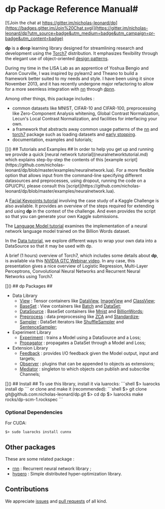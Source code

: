 # dp Package Reference Manual#

[![Join the chat at https://gitter.im/nicholas-leonard/dp](https://badges.gitter.im/Join%20Chat.svg)](https://gitter.im/nicholas-leonard/dp?utm_source=badge&utm_medium=badge&utm_campaign=pr-badge&utm_content=badge)

__dp__ is a <b>d</b>ee<b>p</b> learning library designed for streamlining 
research and development using the [Torch7](http://torch.ch) distribution. 
It emphasizes flexibility through the elegant use of object-oriented 
[design patterns](http://en.wikipedia.org/wiki/Design_Patterns).

During my time in the LISA Lab as an apprentice of Yoshua Bengio and Aaron Courville,
I was inspired by pylearn2 and Theano to build a framework better suited to 
my needs and style. I have been using it since November 2013, and it has 
recently undergone major refactoring to allow for a more seemless integration 
with [nn](https://github.com/torch/nn/blob/master/README.md) through 
[dpnn](https://github.com/nicholas-leonard/dpnn/blob/master/README.md).

Among other things, this package includes : 

  * common datasets like MNIST, CIFAR-10 and CIFAR-100, preprocessing like Zero-Component Analysis whitening, Global Contrast Normalization, Lecun's Local Contrast Normalization, and facilities for interfacing your own.
  * a framework that abstracts away common usage patterns of the [nn](https://github.com/torch/nn/blob/master/README.md) and [torch7](https://github.com/torch/torch7/blob/master/README.md) package such as loading datasets and [early stopping](http://en.wikipedia.org/wiki/Early_stopping). 
  * documentation, examples and tutorials;
  
<a name="dp.tutorials"/>
[]()
## Tutorials and Examples ##
In order to help you get up and running we provide a quick [neural network tutorial](neuralnetworktutorial.md) which explains step-by-step the contents of this [example script](https://github.com/nicholas-leonard/dp/blob/master/examples/neuralnetwork.lua). For a more flexible option that allows input from the command-line specifying different datasources and preprocesses, using dropout, running the code on a GPU/CPU, please consult this [script](https://github.com/nicholas-leonard/dp/blob/master/examples/neuralnetwork.lua).

A [Facial Keypoints tutorial](facialkeypointstutorial.md) involving the case study of a Kaggle Challenge is also available. It provides an overview of the steps required for extending and using  __dp__ in the context of the challenge. And even provides the script so that you can generate your own Kaggle submissions.

The [Language Model tutorial](languagemodeltutorial.md) examines the implementation of a neural network language model trained on the Billion Words dataset.

In the [Data tutorial](datatutorial.md), we explore different ways to wrap your own data into a DataSource so that it may be used with dp.

A brief (1 hours) overview of Torch7, which includes some details about __dp__, is available via this [NVIDIA GTC Webinar video](http://on-demand.gputechconf.com/gtc/2015/webinar/torch7-applied-deep-learning-for-vision-natural-language.mp4). In any case, this presentation gives a nice overview of Logistic Regression, Multi-Layer Perceptrons, Convolutional Neural Networks and Recurrent Neural Networks using Torch7.

<a name="dp.packages"/>
[]()
## dp Packages ##
	
  * Data Library
    * [View](view.md) : Tensor containers like [DataView](view.md#dp.DataView), [ImageView](view.md#dp.ImageView) and [ClassView](view.md#dp.ClassView);
    * [BaseSet](data.md#dp.BaseSet) : View containers like [Batch](data.md#dp.Batch) and [DataSet](data.md#dp.DataSet);
    * [DataSource](data.md#dp.DataSource) : BaseSet containers like [Mnist](data.md#dp.Mnist) and [BillionWords](data.md#dp.BillionWords);
    * [Preprocess](preprocess.md) : data preprocessing like [ZCA](preprocess.md#dp.ZCA) and [Standardize](preprocess.md#dp.Standardize);
    * [Sampler](data.md#dp.Sampler) : DataSet iterators like [ShuffleSampler](data.md#dp.ShuffleSampler) and [SentenceSampler](data.md#dp.SentenceSampler);
  * Experiment Library
    * [Experiment](experiment.md) : trains a Model using a DataSource and a Loss;
    * [Propagator](propagator.md) : propagates a DataSet through a Model and Loss;
  * Extension Library
    * [Feedback](feedback.md) : provides I/O feedback given the Model output, input and targets;
    * [Observer](observer.md) : plugins that can be appended to objects as extensions;
    * [Mediator](mediator.md) : singleton to which objects can publish and subscribe Channels;


<a name="dp.install"/>
[]()
## Install ##
To use this library, install it via luarocks:
```shell
$> luarocks install dp
```
or clone and make it (recommended):
```shell
$> git clone git@github.com:nicholas-leonard/dp.git
$> cd dp
$> luarocks make rocks/dp-scm-1.rockspec 
```

### Optional Dependencies ###

For CUDA:
```shell
$> sudo luarocks install cunnx
```

## Other packages 

These are some related package :
 
  * [rnn](https://github.com/Element-Research/rnn) : Recurrent neural network library ;
  * [hypero](https://github.com/Element-Research/hypero) : Simple distributed hyper-optimization library.

## Contributions ##

We appreciate [issues](https://github.com/nicholas-leonard/dp/issues) and [pull requests](https://github.com/nicholas-leonard/dp/pulls?q=is%3Apr+is%3Aclosed) of all kind.
